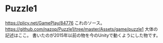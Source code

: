 # Puzzle1
https://plicy.net/GamePlay/84776
これのソース。
https://github.com/nazop/Puzzle1/tree/master/Assets/game/puzzle1
大体の記述はここ。
書いたのが2015年以前の物を今のUnityで動くようにした物です。
